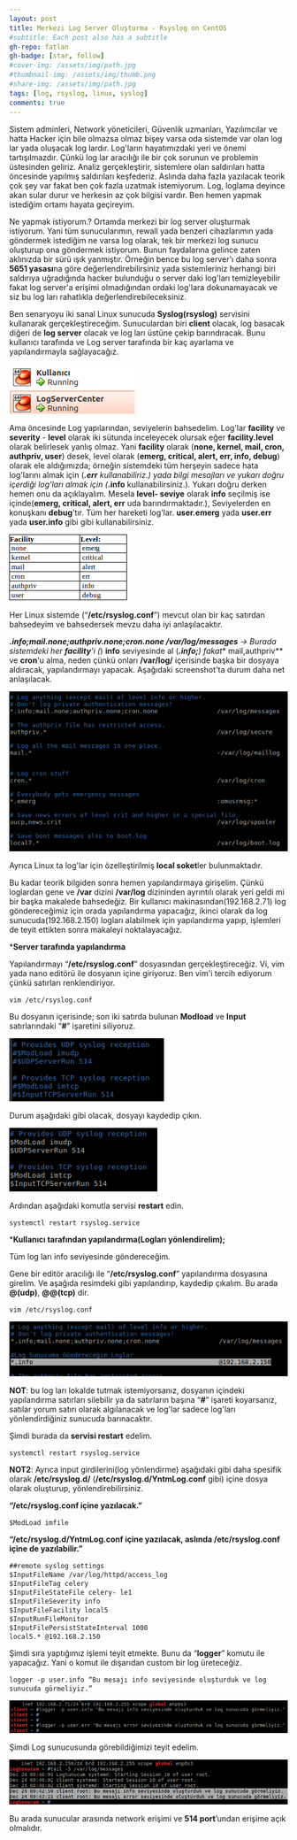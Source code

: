 ```yaml
---
layout: post
title: Merkezi Log Server Oluşturma - Rsyslog on CentOS
#subtitle: Each post also has a subtitle
gh-repo: fatlan
gh-badge: [star, follow]
#cover-img: /assets/img/path.jpg
#thumbnail-img: /assets/img/thumb.png
#share-img: /assets/img/path.jpg
tags: [log, rsyslog, linux, syslog]
comments: true
---
```

Sistem adminleri, Network yöneticileri, Güvenlik uzmanları, Yazılımcılar ve hatta Hacker için bile olmazsa olmaz bişey varsa oda sistemde var olan log lar yada oluşacak log lardır. Log'ların hayatımızdaki yeri ve önemi tartışılmazdır. Çünkü log lar aracılığı ile bir çok sorunun ve problemin üstesinden geliriz. Analiz gerçekleştirir, sistemlere olan saldırıları hatta öncesinde yapılmış saldırıları keşfederiz. Aslında daha fazla yazılacak teorik çok şey var fakat ben çok fazla uzatmak istemiyorum. Log, loglama deyince akan sular durur ve herkesin az çok bilgisi vardır. Ben hemen yapmak istediğim ortamı hayata geçireyim.

Ne yapmak istiyorum.? Ortamda merkezi bir log server oluşturmak istiyorum. Yani tüm sunucularımın, rewall yada benzeri cihazlarımın yada göndermek istediğim ne varsa log olarak, tek bir merkezi log sunucu oluşturup ona göndermek istiyorum. Bunun faydalarına gelince zaten aklınızda bir sürü ışık yanmıştır. Örneğin bence bu log server'ı daha sonra **5651 yasası**na göre değerlendirebilirsiniz yada sistemleriniz herhangi biri saldırıya uğradığında hacker bulunduğu o server daki log'ları temizleyebilir fakat log server'a erişimi olmadığından ordaki log'lara dokunamayacak ve siz bu log ları rahatlıkla değerlendirebileceksiniz.

Ben senaryoyu iki sanal Linux sunucuda **Syslog(rsyslog)** servisini kullanarak gerçekleştireceğim. Sunuculardan biri **client** olacak, log basacak diğeri de **log server** olacak ve log ları üstüne çekip barındıracak. Bunu kullanıcı tarafında ve Log server tarafında bir kaç ayarlama ve yapılandırmayla sağlayacağız.

![Crepe](/assets/img/rsyslog-slog/m-rsyslog01.png)

Ama öncesinde Log yapılarından, seviyelerin bahsedelim. Log'lar **facility** ve **severity** - **level** olarak iki sütunda inceleyecek olursak eğer **facility.level** olarak belirlesek yanlış olmaz. Yani **facility** olarak (**none, kernel, mail, cron, authpriv, user**) desek, level olarak (**emerg, critical, alert, err, info, debug**) olarak ele aldığımızda; örneğin sistemdeki tüm herşeyin sadece hata log'larını almak için (***.err** kullanabiliriz.) yada bilgi mesajları ve yukarı doğru içerdiği log'ları almak için (***.info** kullanabilirsiniz.). Yukarı doğru derken hemen onu da açıklayalım. Mesela **level- seviye** olarak **info** seçilmiş ise içinde(**emerg, critical, alert, err** uda barındırmaktadır.), Seviyelerden en konuşkanı **debug**'tır. Tüm her hareketi log'lar. **user.emerg** yada **user.err** yada **user.info** gibi gibi kullanabilirsiniz.

![Crepe](/assets/img/rsyslog-slog/m-rsyslog02.png)

Her Linux sistemde (“**/etc/rsyslog.conf**”) mevcut olan bir kaç satırdan bahsedeyim ve bahsedersek mevzu daha iyi anlaşılacaktır.

***.info;mail.none;authpriv.none;cron.none /var/log/messages** → Burada sistemdeki her **facility**'i (*) **info** seviyesinde al (***.info;**) fakat** mail,authpriv** ve **cron**'u alma, neden çünkü onları **/var/log/** içerisinde başka bir dosyaya aldıracak, yapılandırmayı yapacak. Aşağıdaki screenshot'ta durum daha net anlaşılacak.

![Crepe](/assets/img/rsyslog-slog/m-rsyslog03.png)

Ayrıca Linux ta log'lar için özelleştirilmiş **local soket**ler bulunmaktadır.

Bu kadar teorik bilgiden sonra hemen yapılandırmaya girişelim. Çünkü loglardan gene ve **/var** dizini **/var/log** dizininden ayrıntılı olarak yeri geldi mi bir başka makalede bahsedeğiz. Bir kullanıcı makinasından(192.168.2.71) log göndereceğimiz için orada yapılandırma yapacağız, ikinci olarak da log sunucuda(192.168.2.150) logları alabilmek için yapılandırma yapıp, işlemleri de teyit ettikten sonra makaleyi noktalayacağız.

***Server tarafında yapılandırma**

Yapılandırmayı “**/etc/rsyslog.conf**” dosyasından gerçekleştireceğiz. Vi, vim yada nano editörü ile dosyanın içine giriyoruz. Ben vim'i tercih ediyorum çünkü satırları renklendiriyor.

~~~
vim /etc/rsyslog.conf
~~~

Bu dosyanın içerisinde; son iki satırda bulunan **Modload** ve **Input** satırlarındaki “**#**” işaretini siliyoruz.

![Crepe](/assets/img/rsyslog-slog/m-rsyslog04.png)

Durum aşağıdaki gibi olacak, dosyayı kaydedip çıkın.

![Crepe](/assets/img/rsyslog-slog/m-rsyslog05.png)

Ardından aşağıdaki komutla servisi **restart** edin.

~~~
systemctl restart rsyslog.service
~~~

***Kullanıcı tarafından yapılandırma(Logları yönlendirelim);**

Tüm log ları info seviyesinde göndereceğim.

Gene bir editör aracılığı ile “**/etc/rsyslog.conf**” yapılandırma dosyasına girelim. Ve aşağıda resimdeki gibi yapılandırıp, kaydedip çıkalım. Bu arada **@(udp)**, **@@(tcp)** dir.

~~~
vim /etc/rsyslog.conf
~~~

![Crepe](/assets/img/rsyslog-slog/m-rsyslog06.png)

**NOT**: bu log ları lokalde tutmak istemiyorsanız, dosyanın içindeki yapılandırma satırları silebilir ya da satırların başına “**#**” işareti koyarsanız, satılar yorum satırı olarak algılanacak ve log'lar sadece log'ları yönlendirdiğiniz sunucuda barınacaktır.

Şimdi burada da **servisi restart** edelim.

~~~
systemctl restart rsyslog.service
~~~

**NOT2**: Ayrıca input girdilerini(log yönlendirme) aşağıdaki gibi daha spesifik olarak **/etc/rsyslog.d/** (**/etc/rsyslog.d/YntmLog.conf** gibi) içine dosya olarak oluşturup, yönlendirebilirsiniz.

**“/etc/rsyslog.conf içine yazılacak.”**
~~~
$ModLoad imfile
~~~

**“/etc/rsyslog.d/YntmLog.conf içine yazılacak, aslında /etc/rsyslog.conf içine de yazılabilir.”**
~~~
##remote syslog settings
$InputFileName /var/log/httpd/access_log
$InputFileTag celery
$InputFileStateFile celery- le1
$InputFileSeverity info
$InputFileFacility local5
$InputRunFileMonitor
$InputFilePersistStateInterval 1000
local5.* @192.168.2.150
~~~

Şimdi sıra yaptığımız işlemi teyit etmekte. Bunu da “**logger**” komutu ile yapacağız. Yani o komut ile dışarıdan custom bir log üreteceğiz.

~~~
logger -p user.info “Bu mesajı info seviyesinde oluşturduk ve log sunucuda görmeliyiz.”
~~~

![Crepe](/assets/img/rsyslog-slog/m-rsyslog07.png)

Şimdi Log sunucusunda görebildiğimizi teyit edelim.

![Crepe](/assets/img/rsyslog-slog/m-rsyslog08.png)

Bu arada sunucular arasında network erişimi ve **514 port**’undan erişime açık olmalıdır.